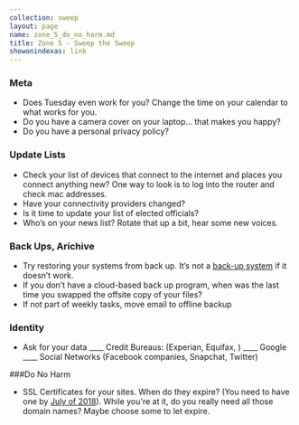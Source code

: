 ```yaml
---
collection: sweep
layout: page
name: zone_5_do_no_harm.md
title: Zone 5 - Sweep the Sweep
showonindexas: link
---
```


### Meta
- Does Tuesday even work for you? Change the time on your calendar to what works for you.
- Do you have a camera cover on your laptop… that makes you happy?
- Do you have a personal privacy policy?  

### Update Lists
- Check your list of devices that connect to the internet and places you connect anything new? One way to look is to log into the router and check mac addresses.
- Have your connectivity providers changed?
- Is it time to update your list of elected officials?
- Who’s on your news list? Rotate that up a bit, hear some new voices.

### Back Ups,  Arichive

*   Try restoring your systems from back up. It’s not a [back-up system](https://blog.crashspace.org/2016/11/one-thing-to-do-today-tuesday-sweep-where-are-your-backups/) if it doesn’t work.
*   If you don’t have a cloud-based back up program, when was the last time you swapped the offsite copy of your files?
*   If not part of weekly tasks, move email to offline backup

### Identity
- Ask for your data
	____ Credit Bureaus: (Experian, Equifax, )
	____ Google
	____ Social Networks (Facebook companies, Snapchat, Twitter)



###Do No Harm
- SSL Certificates for your sites. When do they expire? (You need to have one by [July of 2018](https://blog.chromium.org/2018/02/a-secure-web-is-here-to-stay.html)). While you're at it, do you really need all those domain names? Maybe choose some to let expire.
